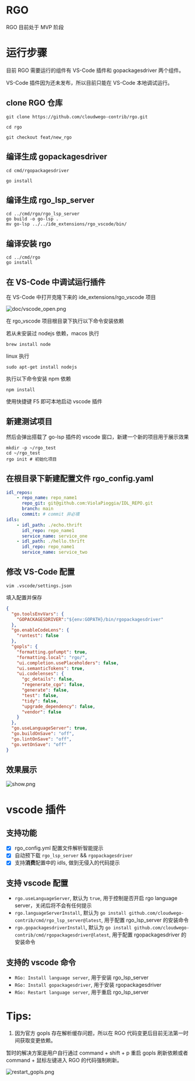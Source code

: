 # RGO
RGO 目前处于 MVP 阶段

# 运行步骤

目前 RGO 需要运行的组件有 VS-Code 插件和 gopackagesdriver 两个组件。

VS-Code 插件因为还未发布，所以目前只能在 VS-Code 本地调试运行。

## clone RGO 仓库

```shell
git clone https://github.com/cloudwego-contrib/rgo.git

cd rgo

git checkout feat/new_rgo
```

## 编译生成 gopackagesdriver

```shell
cd cmd/rgopackagesdriver

go install
```

## 编译生成 rgo_lsp_server
```shell
cd ../cmd/rgo/rgo_lsp_server
go build -o go-lsp .
mv go-lsp ../../ide_extensions/rgo_vscode/bin/
```

## 编译安装 rgo

```shell
cd ../cmd/rgo
go install
```

## 在 VS-Code 中调试运行插件
在 VS-Code 中打开克隆下来的 ide_extensions/rgo_vscode 项目

![doc/vscode_open.png](doc/vscode_open.png)

在 rgo_vscode 项目根目录下执行以下命令安装依赖

若从未安装过 nodejs 依赖，macos 执行
```shell
brew install node
```
linux 执行
```shell
sudo apt-get install nodejs
```

执行以下命令安装 npm 依赖
```shell
npm install
```

使用快捷键 F5 即可本地启动 vscode 插件

## 新建测试项目

然后会弹出搭载了 go-lsp 插件的 vscode 窗口，新建一个新的项目用于展示效果

```shell
mkdir -p ~/rgo_test
cd ~/rgo_test
rgo init # 初始化项目
```

## 在根目录下新建配置文件 rgo_config.yaml

```yaml
idl_repos:
    - repo_name: repo_name1
      repo_git: git@github.com:ViolaPioggia/IDL_REPO.git
      branch: main
      commit: # commit 非必填
idls:
    - idl_path: ./echo.thrift
      idl_repo: repo_name1
      service_name: service_one
    - idl_path: ./hello.thrift
      idl_repo: repo_name1
      service_name: service_two

```

## 修改 VS-Code 配置

```shell
vim .vscode/settings.json
```

填入配置并保存

```json
{
  "go.toolsEnvVars": {
    "GOPACKAGESDRIVER":"${env:GOPATH}/bin/rgopackagesdriver"
  },
  "go.enableCodeLens": {
    "runtest": false
  },
  "gopls": {
    "formatting.gofumpt": true,
    "formatting.local": "rgo/",
    "ui.completion.usePlaceholders": false,
    "ui.semanticTokens": true,
    "ui.codelenses": {
      "gc_details": false,
      "regenerate_cgo": false,
      "generate": false,
      "test": false,
      "tidy": false,
      "upgrade_dependency": false,
      "vendor": false
    }
  },
  "go.useLanguageServer": true,
  "go.buildOnSave": "off",
  "go.lintOnSave": "off",
  "go.vetOnSave": "off"
}

```

## 效果展示
![show.png](doc/show.png)

# vscode 插件

## 支持功能
- [x] rgo_config.yml 配置文件解析智能提示
- [x] 自动预下载 `rgo_lsp_server` && `rgopackagesdriver` 
- [x] 支持**消费**配置中的 idls, 做到无侵入的代码提示

## 支持 vscode 配置

- `rgo.useLanguageServer`, 默认为 `true`, 用于控制是否开启 rgo language server，关闭后将不会有任何提示
- `rgo.languageServerInstall`, 默认为 `go install github.com/cloudwego-contrib/cmd/rgo_lsp_server@latest`, 用于配置 rgo_lsp_server 的安装命令
- `rgo.gopackagesdriverInstall`, 默认为 `go install github.com/cloudwego-contrib/cmd/rgopackagesdriver@latest`, 用于配置 rgopackagesdriver 的安装命令

## 支持的 vscode 命令

- `RGo: Install language server`, 用于安装 rgo_lsp_server
- `RGo: Install gopackagesdriver`, 用于安装 rgopackagesdriver
- `RGo: Restart language server`, 用于重启 rgo_lsp_server

# Tips:

1. 因为官方 gopls 存在解析缓存问题，所以在 RGO 代码变更后目前无法第一时间获取变更依赖。

暂时的解决方案是用户自行通过 command + shift + p 重启 gopls 刷新依赖或者 command + 鼠标左键进入 RGO 的代码强制刷新。

![restart_gopls.png](doc/restart_gopls.png)
